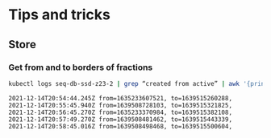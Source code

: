 # Tips and tricks

## Store

### Get from and to borders of fractions

```bash
kubectl logs seq-db-ssd-z23-2 | grep “created from active” | awk '{print $1" "$9" "$10}'
```

```text
2021-12-14T20:54:44.245Z from=1635233607521, to=1639515260288,
2021-12-14T20:55:45.940Z from=1639508728103, to=1639515321825,
2021-12-14T20:56:45.270Z from=1635233370984, to=1639515382108,
2021-12-14T20:57:49.270Z from=1639508481462, to=1639515443339,
2021-12-14T20:58:45.016Z from=1639508498468, to=1639515500604,
```
